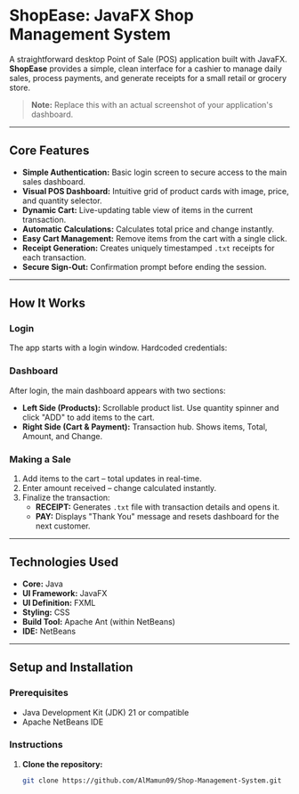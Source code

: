 # ShopEase: JavaFX Shop Management System

A straightforward desktop Point of Sale (POS) application built with JavaFX. **ShopEase** provides a simple, clean interface for a cashier to manage daily sales, process payments, and generate receipts for a small retail or grocery store.

> **Note:** Replace this with an actual screenshot of your application's dashboard.

---

## Core Features

- **Simple Authentication:** Basic login screen to secure access to the main sales dashboard.  
- **Visual POS Dashboard:** Intuitive grid of product cards with image, price, and quantity selector.  
- **Dynamic Cart:** Live-updating table view of items in the current transaction.  
- **Automatic Calculations:** Calculates total price and change instantly.  
- **Easy Cart Management:** Remove items from the cart with a single click.  
- **Receipt Generation:** Creates uniquely timestamped `.txt` receipts for each transaction.  
- **Secure Sign-Out:** Confirmation prompt before ending the session.

---

## How It Works

### Login
The app starts with a login window. Hardcoded credentials:


### Dashboard
After login, the main dashboard appears with two sections:

- **Left Side (Products):** Scrollable product list. Use quantity spinner and click "ADD" to add items to the cart.  
- **Right Side (Cart & Payment):** Transaction hub. Shows items, Total, Amount, and Change.

### Making a Sale
1. Add items to the cart – total updates in real-time.  
2. Enter amount received – change calculated instantly.  
3. Finalize the transaction:  
   - **RECEIPT:** Generates `.txt` file with transaction details and opens it.  
   - **PAY:** Displays "Thank You" message and resets dashboard for the next customer.

---

## Technologies Used

- **Core:** Java  
- **UI Framework:** JavaFX  
- **UI Definition:** FXML  
- **Styling:** CSS  
- **Build Tool:** Apache Ant (within NetBeans)  
- **IDE:** NetBeans  

---

## Setup and Installation

### Prerequisites
- Java Development Kit (JDK) 21 or compatible  
- Apache NetBeans IDE  

### Instructions
1. **Clone the repository:**
   ```bash
   git clone https://github.com/AlMamun09/Shop-Management-System.git
